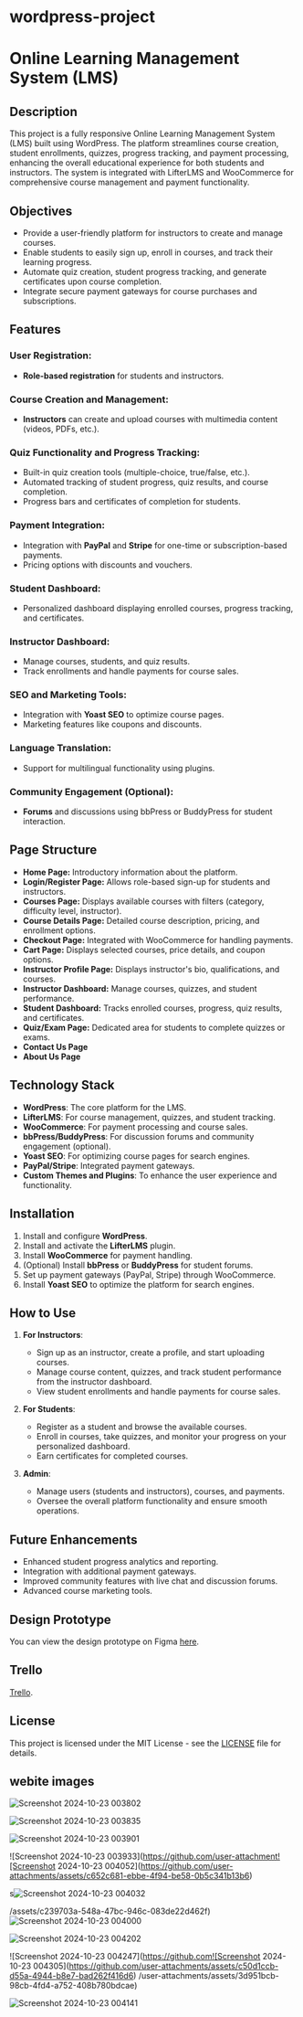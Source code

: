 # wordpress-project



# Online Learning Management System (LMS)

## Description
This project is a fully responsive Online Learning Management System (LMS) built using WordPress. The platform streamlines course creation, student enrollments, quizzes, progress tracking, and payment processing, enhancing the overall educational experience for both students and instructors. The system is integrated with LifterLMS and WooCommerce for comprehensive course management and payment functionality.

## Objectives
- Provide a user-friendly platform for instructors to create and manage courses.
- Enable students to easily sign up, enroll in courses, and track their learning progress.
- Automate quiz creation, student progress tracking, and generate certificates upon course completion.
- Integrate secure payment gateways for course purchases and subscriptions.

## Features

### User Registration:
- **Role-based registration** for students and instructors.
  
### Course Creation and Management:
- **Instructors** can create and upload courses with multimedia content (videos, PDFs, etc.).

### Quiz Functionality and Progress Tracking:
- Built-in quiz creation tools (multiple-choice, true/false, etc.).
- Automated tracking of student progress, quiz results, and course completion.
- Progress bars and certificates of completion for students.

### Payment Integration:
- Integration with **PayPal** and **Stripe** for one-time or subscription-based payments.
- Pricing options with discounts and vouchers.

### Student Dashboard:
- Personalized dashboard displaying enrolled courses, progress tracking, and certificates.

### Instructor Dashboard:
- Manage courses, students, and quiz results.
- Track enrollments and handle payments for course sales.

### SEO and Marketing Tools:
- Integration with **Yoast SEO** to optimize course pages.
- Marketing features like coupons and discounts.

### Language Translation:
- Support for multilingual functionality using plugins.

### Community Engagement (Optional):
- **Forums** and discussions using bbPress or BuddyPress for student interaction.

## Page Structure

- **Home Page:** Introductory information about the platform.
- **Login/Register Page:** Allows role-based sign-up for students and instructors.
- **Courses Page:** Displays available courses with filters (category, difficulty level, instructor).
- **Course Details Page:** Detailed course description, pricing, and enrollment options.
- **Checkout Page:** Integrated with WooCommerce for handling payments.
- **Cart Page:** Displays selected courses, price details, and coupon options.
- **Instructor Profile Page:** Displays instructor's bio, qualifications, and courses.
- **Instructor Dashboard:** Manage courses, quizzes, and student performance.
- **Student Dashboard:** Tracks enrolled courses, progress, quiz results, and certificates.
- **Quiz/Exam Page:** Dedicated area for students to complete quizzes or exams.
- **Contact Us Page**
- **About Us Page**

## Technology Stack
- **WordPress**: The core platform for the LMS.
- **LifterLMS**: For course management, quizzes, and student tracking.
- **WooCommerce**: For payment processing and course sales.
- **bbPress/BuddyPress**: For discussion forums and community engagement (optional).
- **Yoast SEO**: For optimizing course pages for search engines.
- **PayPal/Stripe**: Integrated payment gateways.
- **Custom Themes and Plugins**: To enhance the user experience and functionality.

## Installation

1. Install and configure **WordPress**.
2. Install and activate the **LifterLMS** plugin.
3. Install **WooCommerce** for payment handling.
4. (Optional) Install **bbPress** or **BuddyPress** for student forums.
5. Set up payment gateways (PayPal, Stripe) through WooCommerce.
6. Install **Yoast SEO** to optimize the platform for search engines.

## How to Use

1. **For Instructors**:
   - Sign up as an instructor, create a profile, and start uploading courses.
   - Manage course content, quizzes, and track student performance from the instructor dashboard.
   - View student enrollments and handle payments for course sales.

2. **For Students**:
   - Register as a student and browse the available courses.
   - Enroll in courses, take quizzes, and monitor your progress on your personalized dashboard.
   - Earn certificates for completed courses.

3. **Admin**:
   - Manage users (students and instructors), courses, and payments.
   - Oversee the overall platform functionality and ensure smooth operations.

## Future Enhancements
- Enhanced student progress analytics and reporting.
- Integration with additional payment gateways.
- Improved community features with live chat and discussion forums.
- Advanced course marketing tools.


## Design Prototype

You can view the design prototype on Figma [here](https://www.figma.com/design/tbd7Y3yOXGYaJBN79lfCbs/wordpress?node-id=1-544&t=ZAexkCKjiHK7dCuu-1).

## Trello
 [Trello](https://trello.com/b/XDMzpucT/wordpress).



## License
This project is licensed under the MIT License - see the [LICENSE](LICENSE) file for details.


## webite images



![Screenshot 2024-10-23 003802](https://github.com/user-attachments/assets/03a8d2cf-b288-4401-bd90-b3e87b251e41)



![Screenshot 2024-10-23 003835](https://github.com/user-attachments/assets/d7b096a4-7fcd-46e1-ae35-fb13f47fa9be)


![Screenshot 2024-10-23 003901](https://github.com/user-attachments/assets/1a845339-a82f-4cb8-a2e4-931caf6ccd4c)


![Screenshot 2024-10-23 003933](https://github.com/user-attachment![Screenshot 2024-10-23 004052](https://github.com/user-attachments/assets/c652c681-ebbe-4f94-be58-0b5c341b13b6)

s![Screenshot 2024-10-23 004032](https://github.com/user-attachments/assets/f87d35c1-7e9f-47ab-8ea9-1bc44b06956f)


/assets/c239703a-548a-47bc-946c-083de22d462f)![Screenshot 2024-10-23 004000](https://github.com/user-attachments/assets/50af3fd6-1242-4624-ac28-023ed68d2cda)



![Screenshot 2024-10-23 004202](https://github.com/user-attachments/assets/8a4597ee-baa8-4138-ae9b-c759a33a8f46)

![Screenshot 2024-10-23 004247](https://github.com![Screenshot 2024-10-23 004305](https://github.com/user-attachments/assets/c50d1ccb-d55a-4944-b8e7-bad262f416d6)
/user-attachments/assets/3d951bcb-98cb-4fd4-a752-408b780bdcae)


![Screenshot 2024-10-23 004141](https://github.com/user-attachments/assets/97e47832-fc25-4578-9570-19d8f7c20ec4)
